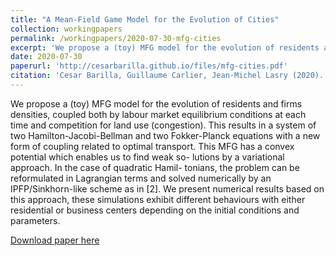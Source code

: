 ```yaml
---
title: "A Mean-Field Game Model for the Evolution of Cities"
collection: workingpapers
permalink: /workingpapers/2020-07-30-mfg-cities
excerpt: 'We propose a (toy) MFG model for the evolution of residents and firms densities, coupled both by labour market equilibrium conditions at each time and competition for land use (congestion). This results in a system of two Hamilton-Jacobi-Bellman and two Fokker-Planck equations with a new form of coupling related to optimal transport. This MFG has a convex potential which enables us to find weak so- lutions by a variational approach. In the case of quadratic Hamil- tonians, the problem can be reformulated in Lagrangian terms and solved numerically by an IPFP/Sinkhorn-like scheme as in [2]. We present numerical results based on this approach, these simulations exhibit different behaviours with either residential or business centers depending on the initial conditions and parameters.'
date: 2020-07-30
paperurl: 'http://cesarbarilla.github.io/files/mfg-cities.pdf'
citation: 'Cesar Barilla, Guillaume Carlier, Jean-Michel Lasry (2020). &quot; A Mean-Field Game Model for the Evolution of Cities&quot; '
---
```


We propose a (toy) MFG model for the evolution of residents and firms densities, coupled both by labour market equilibrium conditions at each time and competition for land use (congestion). This results in a system of two Hamilton-Jacobi-Bellman and two Fokker-Planck equations with a new form of coupling related to optimal transport. This MFG has a convex potential which enables us to find weak so- lutions by a variational approach. In the case of quadratic Hamil- tonians, the problem can be reformulated in Lagrangian terms and solved numerically by an IPFP/Sinkhorn-like scheme as in [2]. We present numerical results based on this approach, these simulations exhibit different behaviours with either residential or business centers depending on the initial conditions and parameters.

[Download paper here](http://cesarbarilla.github.io/files/mfg-cities.pdf)
